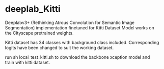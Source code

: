 # deeplab_Kitti

Deeplabv3+ (Rethinking Atrous Convolution for Semantic Image Segmentation) implementation finetuned for Kitti Dataset
Model works on the Cityscape pretrained weights. 

Kitti dataset has 34 classes with background class included. Corresponding logits have been changed to suit the working dataset.

run sh local_test_kitti.sh to download the backbone xception model and train with kitti dataset.
